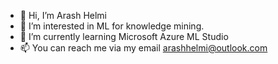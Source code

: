 - 👋 Hi, I’m Arash Helmi
- 👀 I’m interested in ML for knowledge mining.
- 🌱 I’m currently learning Microsoft Azure ML Studio
- 📫 You can reach me via my email arashhelmi@outlook.com 

<!---
ahelmiNXF/ahelmiNXF is a ✨ special ✨ repository because its `README.md` (this file) appears on your GitHub profile.
You can click the Preview link to take a look at your changes.
--->
